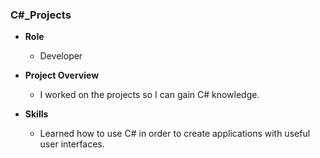 ### C#_Projects

- **Role**
  * Developer
  
- **Project Overview**
  * I worked on the projects so I can gain C# knowledge.
  
- **Skills**
  * Learned how to use C# in order to create applications with useful user interfaces.
